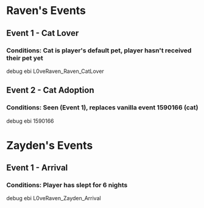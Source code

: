 # Raven's Events

## Event 1 - Cat Lover
### Conditions: Cat is player's default pet, player hasn't received their pet yet

debug ebi L0veRaven_Raven_CatLover

## Event 2 - Cat Adoption
### Conditions: Seen (Event 1), replaces vanilla event 1590166 (cat)

debug ebi 1590166

# Zayden's Events

## Event 1 - Arrival
### Conditions: Player has slept for 6 nights

debug ebi L0veRaven_Zayden_Arrival